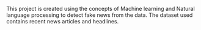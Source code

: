 This project is created using the concepts of Machine learning and Natural language processing to detect fake news from the data. The dataset used contains recent news articles and headlines.
